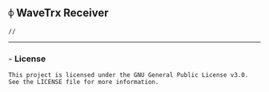 ## `⌽` WaveTrx Receiver
```
//
```

___
### `➢` License
```
This project is licensed under the GNU General Public License v3.0.
See the LICENSE file for more information.
```